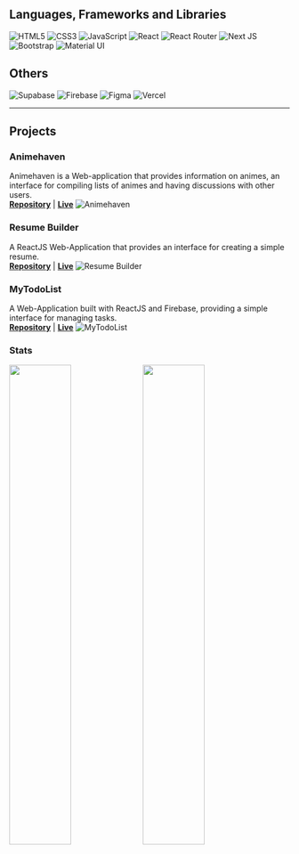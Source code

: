 ## Languages, Frameworks and Libraries
![HTML5](https://img.shields.io/badge/HTML5-E34F26?style=for-the-badge&logo=html5&logoColor=white)
![CSS3](https://img.shields.io/badge/CSS3-1572B6?style=for-the-badge&logo=css3&logoColor=white)
![JavaScript](https://img.shields.io/badge/JavaScript-F7DF1E?style=for-the-badge&logo=javascript&logoColor=black)
![React](https://img.shields.io/badge/React-20232A?style=for-the-badge&logo=react&logoColor=61DAFB)
![React Router](https://img.shields.io/badge/React_Router-CA4245?style=for-the-badge&logo=react-router&logoColor=white)
![Next JS](https://img.shields.io/badge/Next-black?style=for-the-badge&logo=next.js&logoColor=white)
![Bootstrap](https://img.shields.io/badge/bootstrap-%23563D7C.svg?style=for-the-badge&logo=bootstrap&logoColor=white)
![Material UI](https://img.shields.io/badge/MUI-%230081CB.svg?style=for-the-badge&logo=mui&logoColor=white)

## Others
![Supabase](https://img.shields.io/badge/Supabase-3ECF8E?style=for-the-badge&logo=supabase&logoColor=white)
![Firebase](https://img.shields.io/badge/Firebase-039BE5?style=for-the-badge&logo=Firebase&logoColor=white)
![Figma](https://img.shields.io/badge/figma-%23F24E1E.svg?style=for-the-badge&logo=figma&logoColor=white)
![Vercel](https://img.shields.io/badge/vercel-%23000000.svg?style=for-the-badge&logo=vercel&logoColor=white)
<hr>

## Projects
### Animehaven
Animehaven is a Web-application that provides information on animes, an interface for compiling lists of animes and having discussions with other users.<br/>
[**Repository**](https://github.com/TruePadawan/Animehaven-next) | [**Live**](https://animehaven-next.vercel.app/)
![Animehaven](https://user-images.githubusercontent.com/71678062/205748954-423e5a49-2289-4ee3-9585-05fe40bdbec0.png)

### Resume Builder
A ReactJS Web-Application that provides an interface for creating a simple resume.<br/>
[**Repository**](https://github.com/TruePadawan/Resume-Builder) | [**Live**](https://truepadawan.github.io/Resume-Builder/)
![Resume Builder](https://user-images.githubusercontent.com/71678062/194566375-698ccd34-add4-4120-a77f-696e1b34b0e4.png)

### MyTodoList
A Web-Application built with ReactJS and Firebase, providing a simple interface for managing tasks.<br/>
[**Repository**](https://github.com/TruePadawan/MyTodolist) | [**Live**](https://my-todolist-truepadawan.vercel.app/)
![MyTodoList](https://user-images.githubusercontent.com/71678062/194568639-0957a29b-3e33-485d-8c19-b51d5228f794.png)

### Stats
<img align="left" width="47%" src="https://github-readme-stats.vercel.app/api?username=TruePadawan&theme=tokyonight&show_icons=true" />

<img align="left" width="47%" src="https://github-readme-stats.vercel.app/api/top-langs/?username=TruePadawan&layout=compact" />
